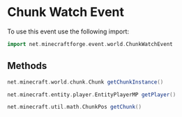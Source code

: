 # Chunk Watch Event

To use this event use the following import:
```groovy
import net.minecraftforge.event.world.ChunkWatchEvent
```

## Methods
```groovy
net.minecraft.world.chunk.Chunk getChunkInstance()
```

```groovy
net.minecraft.entity.player.EntityPlayerMP getPlayer()
```

```groovy
net.minecraft.util.math.ChunkPos getChunk()
```
